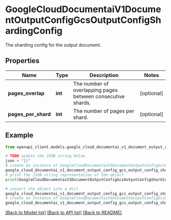 # GoogleCloudDocumentaiV1DocumentOutputConfigGcsOutputConfigShardingConfig

The sharding config for the output document.

## Properties

Name | Type | Description | Notes
------------ | ------------- | ------------- | -------------
**pages_overlap** | **int** | The number of overlapping pages between consecutive shards. | [optional] 
**pages_per_shard** | **int** | The number of pages per shard. | [optional] 

## Example

```python
from openapi_client.models.google_cloud_documentai_v1_document_output_config_gcs_output_config_sharding_config import GoogleCloudDocumentaiV1DocumentOutputConfigGcsOutputConfigShardingConfig

# TODO update the JSON string below
json = "{}"
# create an instance of GoogleCloudDocumentaiV1DocumentOutputConfigGcsOutputConfigShardingConfig from a JSON string
google_cloud_documentai_v1_document_output_config_gcs_output_config_sharding_config_instance = GoogleCloudDocumentaiV1DocumentOutputConfigGcsOutputConfigShardingConfig.from_json(json)
# print the JSON string representation of the object
print(GoogleCloudDocumentaiV1DocumentOutputConfigGcsOutputConfigShardingConfig.to_json())

# convert the object into a dict
google_cloud_documentai_v1_document_output_config_gcs_output_config_sharding_config_dict = google_cloud_documentai_v1_document_output_config_gcs_output_config_sharding_config_instance.to_dict()
# create an instance of GoogleCloudDocumentaiV1DocumentOutputConfigGcsOutputConfigShardingConfig from a dict
google_cloud_documentai_v1_document_output_config_gcs_output_config_sharding_config_from_dict = GoogleCloudDocumentaiV1DocumentOutputConfigGcsOutputConfigShardingConfig.from_dict(google_cloud_documentai_v1_document_output_config_gcs_output_config_sharding_config_dict)
```
[[Back to Model list]](../README.md#documentation-for-models) [[Back to API list]](../README.md#documentation-for-api-endpoints) [[Back to README]](../README.md)


